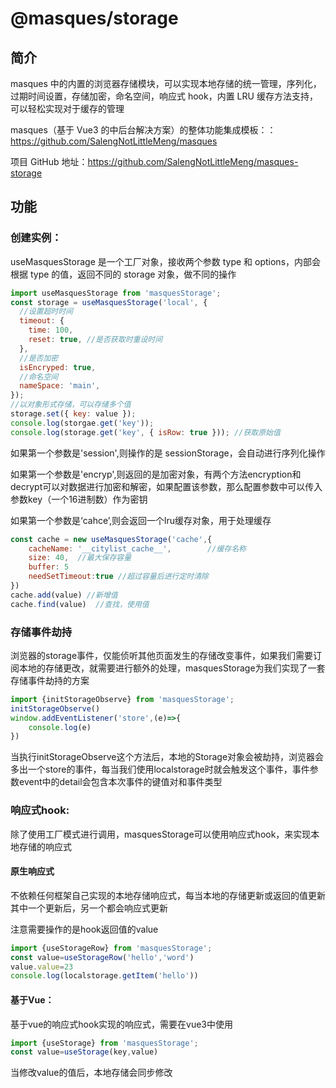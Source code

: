 # @masques/storage

## 简介

masques 中的内置的浏览器存储模块，可以实现本地存储的统一管理，序列化，过期时间设置，存储加密，命名空间，响应式 hook，内置 LRU 缓存方法支持，可以轻松实现对于缓存的管理

masques（基于 Vue3 的中后台解决方案）的整体功能集成模板：：https://github.com/SalengNotLittleMeng/masques

项目 GitHub 地址：https://github.com/SalengNotLittleMeng/masques-storage

## 功能

### 创建实例：

useMasquesStorage 是一个工厂对象，接收两个参数 type 和 options，内部会根据 type 的值，返回不同的 storage 对象，做不同的操作

```js
import useMasquesStorage from 'masquesStorage';
const storage = useMasquesStorage('local', {
  //设置超时时间
  timeout: {
    time: 100,
    reset: true, //是否获取时重设时间
  },
  //是否加密
  isEncryped: true,
  //命名空间
  nameSpace: 'main',
});
//以对象形式存储，可以存储多个值
storage.set({ key: value });
console.log(storgae.get('key'));
console.log(storage.get('key', { isRow: true })); //获取原始值
```

如果第一个参数是'session',则操作的是 sessionStorage，会自动进行序列化操作

如果第一个参数是'encryp',则返回的是加密对象，有两个方法encryption和 decrypt可以对数据进行加密和解密，如果配置该参数，那么配置参数中可以传入参数key（一个16进制数）作为密钥

如果第一个参数是‘cahce’,则会返回一个lru缓存对象，用于处理缓存
```js
const cache = new useMasquesStorage('cache',{
    cacheName: '__citylist_cache__',        //缓存名称
    size: 40,  //最大保存容量
    buffer: 5
    needSetTimeout:true //超过容量后进行定时清除
})
cache.add(value) //新增值
cache.find(value)  //查找，使用值
```
### 存储事件劫持
浏览器的storage事件，仅能侦听其他页面发生的存储改变事件，如果我们需要订阅本地的存储更改，就需要进行额外的处理，masquesStorage为我们实现了一套存储事件劫持的方案
```js
import {initStorageObserve} from 'masquesStorage';
initStorageObserve()
window.addEventListener('store',(e)=>{
    console.log(e)
})
```
当执行initStorageObserve这个方法后，本地的Storage对象会被劫持，浏览器会多出一个store的事件，每当我们使用localstorage时就会触发这个事件，事件参数event中的detail会包含本次事件的键值对和事件类型

### 响应式hook:

除了使用工厂模式进行调用，masquesStorage可以使用响应式hook，来实现本地存储的响应式

#### 原生响应式
不依赖任何框架自己实现的本地存储响应式，每当本地的存储更新或返回的值更新其中一个更新后，另一个都会响应式更新

注意需要操作的是hook返回值的value

```js
import {useStorageRow} from 'masquesStorage';
const value=useStorageRow('hello','word')
value.value=23
console.log(localstorage.getItem('hello'))
```

#### 基于Vue：

基于vue的响应式hook实现的响应式，需要在vue3中使用

```js
import {useStorage} from 'masquesStorage';
const value=useStorage(key,value)
```
当修改value的值后，本地存储会同步修改

